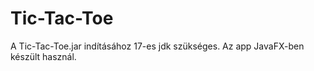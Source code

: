 # Tic-Tac-Toe

A Tic-Tac-Toe.jar indításához 17-es jdk szükséges.
Az app JavaFX-ben készült használ.
